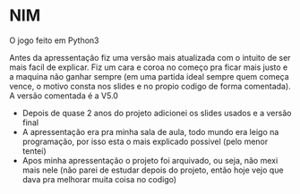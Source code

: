 # NIM
O jogo feito em Python3

Antes da apressentação fiz uma versão mais atualizada com o intuito de ser mais facil de explicar. Fiz um cara e coroa no começo pra ficar mais justo e a maquina não ganhar sempre (em uma partida ideal sempre quem começa vence, o motivo consta nos slides e no propio codigo de forma comentada). A versão comentada é a V5.0

 - Depois de quase 2 anos do projeto adicionei os slides usados e a versão final
 - A apressentação era pra minha sala de aula, todo mundo era leigo na programação, por isso esta o mais explicado possivel (pelo menor tentei)
 - Apos minha apressentação o projeto foi arquivado, ou seja, não mexi mais nele (não parei de estudar depois do projeto, então hoje vejo que dava pra melhorar muita coisa no codigo)
